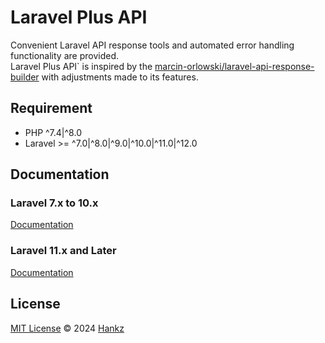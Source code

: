 # Laravel Plus API

Convenient Laravel API response tools and automated error handling functionality are provided.  
Laravel Plus API` is inspired by the [marcin-orlowski/laravel-api-response-builder](https://github.com/MarcinOrlowski/laravel-api-response-builder) with adjustments made to its features.
## Requirement
- PHP ^7.4|^8.0
- Laravel >= ^7.0|^8.0|^9.0|^10.0|^11.0|^12.0

## Documentation
### Laravel 7.x to 10.x
[Documentation](docs/en/7_10/index.md)

### Laravel 11.x and Later
[Documentation](docs/en/11/index.md)

## License

[MIT License](https://github.com/hankz1108/laravel-plus-api/blob/main/LICENSE) © 2024 [Hankz](https://github.com/hankz1108)
